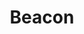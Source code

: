 ---
layout: term
title: 'Beacon'
name: beacon
description: "item payant laissant une marque temporaire sur un portail."
---